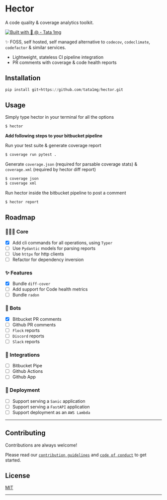 # Hector 

A code quality & coverage analytics toolkit.

[![Built with 🤍 @ - Tata 1mg](https://img.shields.io/static/v1?label=Built+with+🤍&message=%40+Tata+1mg&color=fe6f61&style=for-the-badge)](https://www.1mg.com/jobs)


✨ FOSS, self hosted, self managed alternative to `codecov`, `codeclimate`, `codefactor` & similar services.

- Lightweight, stateless CI pipeline integration
- PR comments with coverage & code health reports

## Installation

```py
pip install git+https://github.com/tata1mg/hector.git
```

## Usage

Simply type hector in your terminal for all the options
```py
$ hector
```

**Add following steps to your bitbucket pipeline**

Run your test suite & generate coverage report

```py
$ coverage run pytest .
```

Generate `coverage.json` (required for parsable coverage stats)
& `coverage.xml` (required by hector diff report)

```py
$ coverage json
$ coverage xml
```

Run hector inside the bitbucket pipeline to post a comment
```py
$ hector report
```

## Roadmap

### 👩🏼‍💻 Core

- [x]  Add cli commands for all operations, using `Typer`
- [ ]  Use `Pydantic` models for parsing reports
- [ ]  Use `httpx` for http clients
- [ ]  Refactor for dependency inversion

### ✨ Features

- [x] Bundle `diff-cover`
- [ ] Add support for Code health metrics
- [ ] Bundle `radon`

### 👾 Bots

- [x] Bitbucket PR comments
- [ ] Github PR comments
- [ ] `Flock` reports
- [ ] `Discord` reports
- [ ] `Slack` reports

### 🔧 Integrations

- [ ] Bitbucket Pipe
- [ ] Github Actions
- [ ] Github App

### 🚀 Deployment

- [ ] Support serving a `Sanic` application
- [ ] Support serving a `FastAPI` application
- [ ] Support deployment as an `AWS Lambda`

---

## Contributing

Contributions are always welcome!

Please read our [`contribution guidelines`](./CHANGELOG.md) and [`code of conduct`](./CODE_OF_CONDUCT.md) to get started.


## License

[MIT](https://choosealicense.com/licenses/mit/)

---

